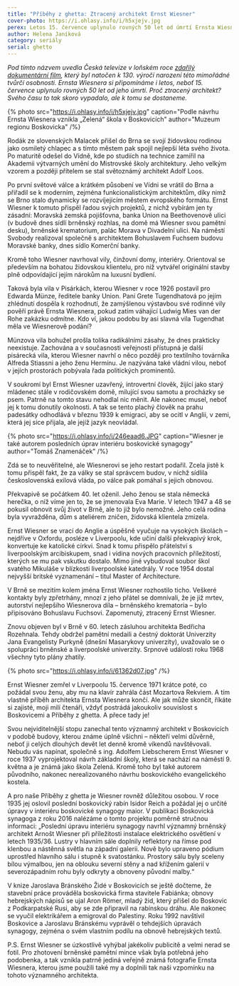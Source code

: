 ```yaml
---
title: "Příběhy z ghetta: Ztracený architekt Ernst Wiesner"
cover-photo: https://i.ohlasy.info/i/h5xjejv.jpg
perex: Letos 15. července uplynulo rovných 50 let od úmrtí Ernsta Wiesnera. Proč ztracený architekt? Svého času to tak skoro vypadalo, ale k tomu se dostaneme…
author: Helena Janíková
category: seriály
serial: ghetto
---
```


*Pod tímto názvem uvedla Česká televize v loňském roce [zdařilý dokumentární film](https://www.ceskatelevize.cz/porady/12232133992-ztraceny-architekt-ernst-wiesner/31929434004/), který byl natočen k 130. výročí narození této mimořádné tvůrčí osobnosti. Ernsta Wiesnera si připomínáme i letos, neboť 15. července uplynulo rovných 50 let od jeho úmrtí. Proč ztracený architekt? Svého času to tak skoro vypadalo, ale k tomu se dostaneme.*

{% photo src="https://i.ohlasy.info/i/h5xjejv.jpg" caption="Podle návrhu Ernsta Wiesnera vznikla „Zelená“ škola v Boskovicích" author="Muzeum regionu Boskovicka" /%}

Rodák ze slovenských Malacek přišel do Brna se svojí židovskou rodinou jako osmiletý chlapec a s tímto městem pak spojil nejlepší léta svého života. Po maturitě odešel do Vídně, kde po studiích na technice zamířil na Akademii výtvarných umění do Mistrovské školy architektury. Jeho velkým vzorem a později přítelem se stal světoznámý architekt Adolf Loos.

Po první světové válce a krátkém působení ve Vídni se vrátil do Brna a přiřadil se k moderním, zejména funkcionalistickým architektům, díky nimž se Brno stalo dynamicky se rozvíjejícím městem evropského formátu. Ernst Wiesner k tomuto přispěl řadou svých projektů, z nichž vybírám jen ty zásadní: Moravská zemská pojišťovna, banka Union na Beethovenově ulici (v budově dnes sídlí brněnský rozhlas, na domě má Wiesner svou pamětní desku), brněnské krematorium, palác Morava v Divadelní ulici. Na náměstí Svobody realizoval společně s architektem Bohuslavem Fuchsem budovu Moravské banky, dnes sídlo Komerční banky. 

Kromě toho Wiesner navrhoval vily, činžovní domy, interiéry. Orientoval se především na bohatou židovskou klientelu, pro niž vytvářel originální stavby plně odpovídající jejím nárokům na luxusní bydlení. 

Taková byla vila v Pisárkách, kterou Wiesner v roce 1926 postavil pro Edwarda Münze, ředitele banky Union. Paní Grete Tugendhatová po jejím zhlédnutí dospěla k rozhodnutí, že zamýšlenou výstavbou své rodinné vily pověří právě Ernsta Wiesnera, pokud zatím váhající Ludwig Mies van der Rohe zakázku odmítne. Kdo ví, jakou podobu by asi slavná vila Tugendhat měla ve Wiesnerově podání? 

Münzova vila bohužel prošla tolika radikálními zásahy, že dnes prakticky neexistuje. Zachována a v současnosti veřejnosti přístupná je další pisárecká vila, kterou Wiesner navrhl o něco později pro textilního továrníka Alfreda Stiassni a jeho ženu Hermínu. Je nazývána také vládní vilou, neboť v jejích prostorách pobývala řada politických prominentů.

V soukromí byl Ernst Wiesner uzavřený, introvertní člověk, žijící jako starý mládenec stále v rodičovském domě, milující svou samotu a  procházky se psem. Patrně na tomto stavu nehodlal nic měnit. Ale nakonec musel, neboť jej k tomu donutily okolnosti. A tak se tento plachý člověk na prahu padesátky odhodlává v březnu 1939 k emigraci, aby se ocitl v Anglii, v zemi, která jej sice přijala, ale jejíž jazyk neovládal. 

{% photo src="https://i.ohlasy.info/i/246eaad6.JPG" caption="Wiesner je také autorem posledních úprav interiéru boskovické synagogy" author="Tomáš Znamenáček" /%}

Zdá se to neuvěřitelné, ale Wiesnerovi se jeho restart podařil. Zcela jistě k tomu přispěl fakt, že za války se stal správcem budov, v nichž sídlila československá exilová vláda, po válce pak pomáhal s jejich obnovou. 

Překvapivě se počátkem 40. let oženil. Jeho ženou se stala německá herečka, o níž víme jen to, že se jmenovala Eva Marie. V letech 1947 a 48 se pokusil obnovit svůj život v Brně, ale to již bylo nemožné. Jeho celá rodina byla vyvražděna, dům s ateliérem zničen, židovská klientela zmizela. 

Ernst Wiesner se vrací do Anglie a úspěšně vyučuje na vysokých školách – nejdříve v Oxfordu, posléze v Liverpoolu, kde učiní další překvapivý krok, konvertuje ke katolické církvi. Snad k tomu přispělo přátelství s liverpoolským arcibiskupem, snad i vidina nových pracovních příležitostí, kterých se mu pak vskutku dostalo. Mimo jiné vybudoval soubor škol svatého Mikuláše v blízkosti liverpoolské katedrály. V roce 1954 dostal nejvyšší britské vyznamenání – titul Master of Architecture.

V Brně se mezitím kolem jména Ernst Wiesner rozhostilo ticho. Veškeré kontakty byly zpřetrhány, mnozí z jeho přátel se domnívali, že je již mrtev, autorství nejlepšího Wiesnerova díla – brněnského krematoria – bylo připisováno Bohuslavu Fuchsovi. Zapomenutý, ztracený Ernst Wiesner.

Znovu objeven byl v Brně v 60. letech zásluhou architekta Bedřicha Rozehnala. Tehdy obdržel pamětní medaili a čestný doktorát Univerzity Jana Evangelisty Purkyně (dnešní Masarykovy univerzity), uvažovalo se o spolupráci brněnské a liverpoolské univerzity. Srpnové události roku 1968 všechny tyto plány zhatily.

{% photo src="https://i.ohlasy.info/i/61362d07.jpg" /%}

Ernst Wiesner zemřel v Liverpoolu 15. července 1971 krátce poté, co požádal svou ženu, aby mu na klavír zahrála část Mozartova Rekviem. A tím vlastně příběh architekta Ernsta Wiesnera končí. Ale jak může skončit, říkáte si zajisté, moji milí čtenáři, vždyť postrádá jakoukoliv souvislost s Boskovicemi a Příběhy z ghetta. A přece tady je! 

Svou nejviditelnější stopu zanechal tento významný architekt v Boskovicích v podobě budovy, kterou známe úplně všichni – někteří velmi důvěrně, neboť ji celých dlouhých devět let denně kromě víkendů navštěvovali. Nebudu vás napínat, společně s ing. Adolfem Liebscherem Ernst Wiesner v roce 1937 vyprojektoval návrh základní školy, která se nachází na náměstí 9. května a je známá jako škola Zelená. Kromě toho byl také autorem původního, nakonec nerealizovaného návrhu boskovického evangelického kostela.

A pro naše Příběhy z ghetta je Wiesner rovněž důležitou osobou. V roce 1935 jej oslovil poslední boskovický rabín Isidor Reich a požádal jej o určité úpravy v interiéru boskovické synagogy maior. V publikaci Boskovická synagoga z roku 2016 nalézáme o tomto projektu poměrně stručnou informaci: „Poslední úpravu interiéru synagogy navrhl významný brněnský architekt Arnošt Wiesner při příležitosti instalace elektrického osvětlení v letech 1935/36. Lustry v hlavním sále doplnily reflektory na římse pod klenbou a nástěnná světla na západní galerii. Nově bylo upraveno pódium uprostřed hlavního sálu i stupně k svatostánku. Prostory sálu byly sceleny bílou výmalbou, jen na oblouku severní stěny a nad křížením galerií v severozápadním rohu  byly odkryty a obnoveny původní malby.“ 

V knize Jaroslava Bránského Židé v Boskovicích se ještě dočteme, že stavební práce prováděla boskovická firma stavitele Fabiánka; obnovy hebrejských nápisů se ujal Aron Römer, mladý žid, který přišel do Boskovic z Podkarpatské Rusi, aby se zde připravil na rabínskou dráhu. Ale nakonec se vyučil elektrikářem a emigroval do Palestiny. Roku 1992 navštívil Boskovice a Jaroslavu Bránskému vyprávěl o tehdejších úpravách synagogy, zejména o svém vlastním podílu na obnově hebrejských textů.

P.S. Ernst Wiesner se úzkostlivě vyhýbal jakékoliv publicitě a velmi nerad se fotil. Pro zhotovení brněnské pamětní mince však byla potřebná jeho podobenka, a tak vznikla patrně jediná veřejně známá fotografie Ernsta Wiesnera, kterou jsme použili také my a doplnili tak naši vzpomínku na tohoto významného architekta.